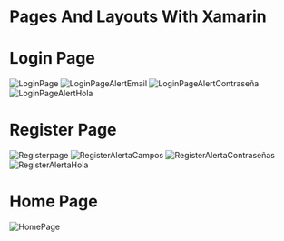 # Pages And Layouts With Xamarin

# Login Page

![LoginPage](https://user-images.githubusercontent.com/52639107/108422850-794a8400-720d-11eb-97bb-dcd7b8bf2285.PNG) ![LoginPageAlertEmail](https://user-images.githubusercontent.com/52639107/108422875-86677300-720d-11eb-83fa-545c7f81f66a.PNG) ![LoginPageAlertContraseña](https://user-images.githubusercontent.com/52639107/108422882-89626380-720d-11eb-90ae-36a88cc6c3c2.PNG) ![LoginPageAlertHola](https://user-images.githubusercontent.com/52639107/108423013-ac8d1300-720d-11eb-9050-ea676f4ab6c0.PNG)

# Register Page

![Registerpage](https://user-images.githubusercontent.com/52639107/108423085-cb8ba500-720d-11eb-8834-866e347316fe.PNG) ![RegisterAlertaCampos](https://user-images.githubusercontent.com/52639107/108423098-d21a1c80-720d-11eb-917b-f74608798c50.PNG) ![RegisterAlertaContraseñas](https://user-images.githubusercontent.com/52639107/108423102-d34b4980-720d-11eb-9060-fca6978bd94b.PNG) ![RegisterAlertaHola](https://user-images.githubusercontent.com/52639107/108423109-d5150d00-720d-11eb-856e-c782e848ddb5.PNG)

# Home Page

![HomePage](https://user-images.githubusercontent.com/52639107/108423202-f37b0880-720d-11eb-9362-3049690d01b4.PNG)


